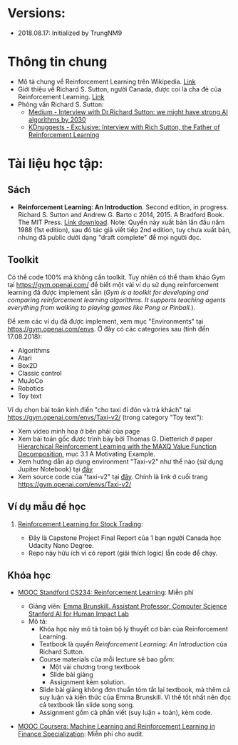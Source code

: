 # Versions:

- 2018.08.17: Initialized by TrungNM9

# Thông tin chung

- Mô tả chung về Reinforcement Learning trên Wikipedia. [Link](https://en.wikipedia.org/wiki/Reinforcement_learning)
- Giới thiệu về Richard S. Sutton, người Canada, được coi là cha đẻ của Reinforcement Learning. [Link](https://en.wikipedia.org/wiki/Richard_S._Sutton)
- Phỏng vấn Richard S. Sutton:
    - [Medium - Interview with Dr.Richard Sutton: we might have strong AI algorithms by 2030](https://medium.com/syncedreview/interview-with-dr-richard-sutton-we-might-have-strong-ai-algorithms-by-2030-a1052332d878)
    - [KDnuggests - Exclusive: Interview with Rich Sutton, the Father of Reinforcement Learning](https://www.kdnuggets.com/2017/12/interview-rich-sutton-reinforcement-learning.html)


# Tài liệu học tập:

## Sách
- **Reinforcement Learning: An Introduction**. Second edition, in progress. Richard S. Sutton and Andrew G. Barto c 2014, 2015. A Bradford Book. The MIT Press. [Link download](https://web.stanford.edu/class/psych209/Readings/SuttonBartoIPRLBook2ndEd.pdf). Note: Quyển này xuất bản lần đầu năm 1988 (1st edition), sau đó tác giả viết tiếp 2nd edition, tuy chưa xuất bản, nhưng đã public dưới dạng "draft complete" để mọi người đọc. 

## Toolkit 

Có thể code 100% mà không cần toolkit. Tuy nhiên có thể tham khảo Gym tại https://gym.openai.com/ để biết một vài ví dụ sử dụng reinforcement learning đã được implement sẵn (*Gym is a toolkit for developing and comparing reinforcement learning algorithms. It supports teaching agents everything from walking to playing games like Pong or Pinball.*).

Để xem các ví dụ đã được implement, xem mục "Environments" tại https://gym.openai.com/envs. Ở đây có các categories sau (tính đến 17.08.2018):
- Algorithms
- Atari
- Box2D
- Classic control
- MuJoCo
- Robotics
- Toy text

Ví dụ chọn bài toán kinh điển "cho taxi đi đón và trả khách" tại https://gym.openai.com/envs/Taxi-v2/ (trong category "Toy text"):
- Xem video minh hoạ ở bên phải của page
- Xem bài toán gốc được trình bày bởi Thomas G. Dietterich ở paper [Hierarchical Reinforcement Learning with the MAXQ Value Function Decomposition](https://www.jair.org/index.php/jair/article/view/10266), mục 3.1 A Motivating Example. 
- Xem hướng dẫn áp dụng environment "Taxi-v2" như thế nào (sử dụng Jupiter Notebook) tại [đây](https://www.oreilly.com/learning/introduction-to-reinforcement-learning-and-openai-gym)
- Xem source code của "taxi-v2" tại [đây](https://github.com/openai/gym/blob/master/gym/envs/toy_text/taxi.py). Chính là link ở cuối trang https://gym.openai.com/envs/Taxi-v2/

## Ví dụ mẫu để học

1. [Reinforcement Learning for Stock Trading](https://github.com/kaixids/Reinforcement-Learning-for-Stock-Trading):

    - Đây là Capstone Project Final Report của 1 bạn người Canada học Udacity Nano Degree.
    - Repo này hữu ích vì có report (giải thích logic) lẫn code để chạy.  


## Khóa học
- [MOOC Standford CS234: Reinforcement Learning](http://web.stanford.edu/class/cs234/index.html): Miễn phí
    - Giảng viên: [Emma Brunskill. Assistant Professor, Computer Science Stanford AI for Human Impact Lab](https://cs.stanford.edu/people/ebrun/)
    - Mô tả: 
        - Khóa học này mô tả toàn bộ lý thuyết cơ bản của Reinforcement Learning. 
        - Textbook là quyển *Reinforcement Learning: An Introduction* của Richard Sutton. 
        - Course materials của mỗi lecture sẽ bao gồm:
            - Một vài chương trong textbook
            - Slide bài giảng
            - Assignment kèm solution. 
        - Slide bài giảng không đơn thuần tóm tắt lại textbook, mà thêm cả suy luận và kiến thức của Emma Brunskill. Vì thế tốt nhất nên đọc cả textbook lẫn slide song song.
        - Assignment gồm cả phần viết (suy luận + toán), kèm code.
    
- [MOOC Coursera: Machine Learning and Reinforcement Learning in Finance Specialization](https://www.coursera.org/specializations/machine-learning-reinforcement-finance): Miễn phí cho audit. 